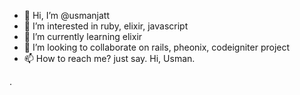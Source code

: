 - 👋 Hi, I’m @usmanjatt
- 👀 I’m interested in ruby, elixir, javascript
- 🌱 I’m currently learning elixir
- 💞️ I’m looking to collaborate on rails, pheonix, codeigniter project
- 📫 How to reach me? just say. Hi, Usman.

.<!---
usmanjatt/usmanjatt is a ✨ special ✨ repository because its `README.md` (this file) appears on your GitHub profile.
You can click the Preview link to take a look at your changes.
--->
